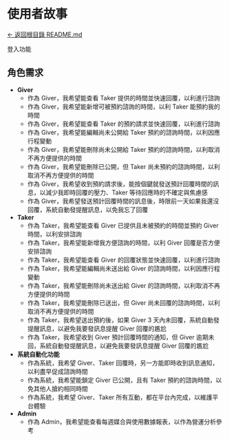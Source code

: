 # 使用者故事

[← 返回根目錄 README.md](../README.md)

登入功能

## 角色需求

- **Giver**
  - 作為 Giver，我希望能查看 Taker 提供的時間並快速回覆，以利進行諮詢
  - 作為 Giver，我希望能新增可被預約諮詢的時間，以利 Taker 能預約我的時間
  - 作為 Giver，我希望能查看 Taker 的預約請求並快速回覆，以利進行諮詢
  - 作為 Giver，我希望能編輯尚未公開給 Taker 預約的諮詢時間，以利因應行程變動
  - 作為 Giver，我希望能刪除尚未公開給 Taker 預約的諮詢時間，以利取消不再方便提供的時間
  - 作為 Giver，我希望能刪除已公開，但 Taker 尚未預約的諮詢時間，以利取消不再方便提供的時間
  - 作為 Giver，我希望收到預約請求後，能按個鍵就發送預計回覆時間的訊息，以減少我即時回覆的壓力、Taker 等待回應時的不確定與焦慮感
  - 作為 Giver，我希望發送預計回覆時間的訊息後，時限前一天如果我還沒回覆，系統自動發提醒訊息，以免我忘了回覆
- **Taker**
  - 作為 Taker，我希望能查看 Giver 已提供且未被預約的時間並預約 Giver 時間，以利安排諮詢
  - 作為 Taker，我希望能新增我方便諮詢的時間，以利 Giver 回覆是否方便安排諮詢
  - 作為 Taker，我希望能查看 Giver 的回覆狀態並快速回覆，以利進行諮詢
  - 作為 Taker，我希望能編輯尚未送出給 Giver 的諮詢時間，以利因應行程變動
  - 作為 Taker，我希望能刪除尚未送出給 Giver 的諮詢時間，以利取消不再方便提供的時間
  - 作為 Taker，我希望能刪除已送出，但 Giver 尚未回覆的諮詢時間，以利取消不再方便提供的時間
  - 作為 Taker，我希望送出預約後，如果 Giver 3 天內未回覆，系統自動發提醒訊息，以避免我要發訊息提醒 Giver 回覆的尷尬
  - 作為 Taker，我希望收到 Giver 預計回覆時間的通知，但 Giver 逾期未回，系統自動發提醒訊息，以避免我要發訊息提醒 Giver 回覆的尷尬
- **系統自動化功能**
  - 作為系統，我希望 Giver、Taker 回覆時，另一方能即時收到訊息通知，以利盡早促成諮詢時間
  - 作為系統，我希望能鎖定 Giver 已公開，且有 Taker 預約的諮詢時間，以免其他人搶約相同時間
  - 作為系統，我希望 Giver、Taker 所有互動，都在平台內完成，以維護平台體驗
- **Admin**
  - 作為 Admin，我希望能查看每週媒合與使用數據報表，以作為營運分析參考
